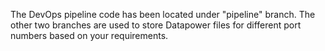 The DevOps pipeline code has been located under "pipeline" branch.
The other two branches are used to store Datapower files for different port numbers based on your requirements.
